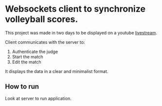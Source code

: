 # Websockets client to synchronize volleyball scores.

This project was made in two days to be displayed on a youtube
[livestream](https://www.youtube.com/live/QMieiebMtug?feature=share&t=1095).

Client communicates with the server to:

1. Authenticate the judge
2. Start the match
3. Edit the match

It displays the data in a clear and minimalist format.

## How to run

Look at server to run application.
